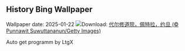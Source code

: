 ## History Bing Wallpaper
Wallpaper date: 2025-01-22
![](https://www.bing.com/th?id=OHR.PetraMonastery_ZH-CN5091189333_UHD.jpg&w=1000)Download: [代尔修道院，佩特拉，约旦 (© Punnawit Suwuttananun/Getty Images)](https://www.bing.com/th?id=OHR.PetraMonastery_ZH-CN5091189333_UHD.jpg)

Auto get programm by LtgX
